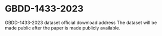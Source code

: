 # GBDD-1433-2023
GBDD-1433-2023 dataset official download address
The dataset will be made public after the paper is made publicly available.
